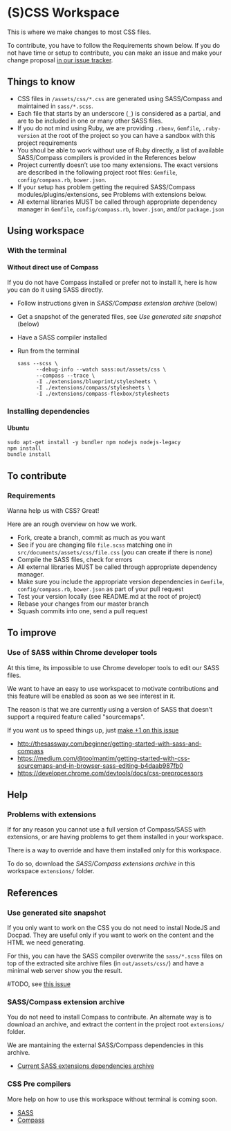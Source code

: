 # (S)CSS Workspace

This is where we make changes to most CSS files.

To contribute, you have to follow the Requirements shown below. If you do not have time or setup to contribute, you can make an issue and make your change proposal [in our issue tracker](https://github.com/webplatform/www.webplatform.org/issues/new?labels=css-change-proposal&title=%5Bsuggestion%5D).

## Things to know

* CSS files in `/assets/css/*.css` are generated using SASS/Compass and maintained in `sass/*.scss`.
* Each file that starts by an underscore (`_`) is considered as a partial, and are to be included in one or many other SASS files.
* If you do not mind using Ruby, we are providing `.rbenv`, `Gemfile`, `.ruby-version` at the root of the project so you can have a sandbox with this project requirements
* You shoul be able to work without use of Ruby directly, a list of available SASS/Compass compilers is provided in the References below
* Project currently doesn’t use too many extensions. The exact versions are described in the following project root files: `Gemfile`, `config/compass.rb`, `bower.json`.
* If your setup has problem getting the required SASS/Compass modules/plugins/extensions, see Problems with extensions below.
* All external libraries MUST be called through appropriate dependency manager in `Gemfile`, `config/compass.rb`, `bower.json`, and/or `package.json`


## Using workspace

### With the terminal

#### Without direct use of Compass

If you do not have Compass installed or prefer not to install it, here is how you can do it using SASS directly.

* Follow instructions given in *SASS/Compass extension archive* (below)
* Get a snapshot of the generated files, see *Use generated site snapshot* (below)
* Have a SASS compiler installed
* Run from the terminal

    ```
    sass --scss \
          --debug-info --watch sass:out/assets/css \
          --compass --trace \
          -I ./extensions/blueprint/stylesheets \
          -I ./extensions/compass/stylesheets \
          -I ./extensions/compass-flexbox/stylesheets
    ```


### Installing dependencies

#### Ubuntu

    sudo apt-get install -y bundler npm nodejs nodejs-legacy
    npm install
    bundle install

## To contribute

### Requirements

Wanna help us with CSS? Great!

Here are an rough overview on how we work.

* Fork, create a branch, commit as much as you want
* See if you are changing file `file.scss` matching one in `src/documents/assets/css/file.css` (you can create if there is none)
* Compile the SASS files, check for errors
* All external libraries MUST be called through appropriate dependency manager.
* Make sure you include the appropriate version dependencies in `Gemfile`, `config/compass.rb`, `bower.json` as part of your pull request
* Test your version locally (see README.md at the root of project)
* Rebase your changes from our master branch
* Squash commits into one, send a pull request


## To improve

### Use of SASS within Chrome developer tools

At this time, its impossible to use Chrome developer tools to edit our SASS files.

We want to have an easy to use workspacet to motivate contributions and this feature will be enabled as soon as we see interest in it.

The reason is that we are currently using a version of SASS that doesn’t support a required feature called "sourcemaps".

If you want us to speed things up, just [make +1 on this issue](https://github.com/webplatform/www.webplatform.org/issues/7)

* http://thesassway.com/beginner/getting-started-with-sass-and-compass
* https://medium.com/@toolmantim/getting-started-with-css-sourcemaps-and-in-browser-sass-editing-b4daab987fb0
* https://developer.chrome.com/devtools/docs/css-preprocessors


## Help

### Problems with extensions

If for any reason you cannot use a full version of Compass/SASS with extensions, or are having problems to get them installed in your workspace.

There is a way to override and have them installed only for this workspace.

To do so, download the *SASS/Compass extensions archive* in this workspace `extensions/` folder.


## References

### Use generated site snapshot

If you only want to work on the CSS you do not need to install NodeJS and Docpad. They are useful only if you want to work on the content and the HTML we need generating.

For this, you can have the SASS compiler overwrite the `sass/*.scss` files on top of the extracted site archive files (in `out/assets/css/`) and have a minimal web server show you the result.

#TODO, see [this issue](https://github.com/webplatform/www.webplatform.org/issues/8)


### SASS/Compass extension archive

You do not need to install Compass to contribute. An alternate way is to download an archive, and extract the content in the project root `extensions/` folder.

We are mantaining the external SASS/Compass dependencies in this archive.

* [Current SASS extensions dependencies archive](http://source.webplatform.org/wpd/internal/www-workspace-sass-extensions-20140619.zip)

### CSS Pre compilers

More help on how to use this workspace without terminal is coming soon.

* [SASS](http://sass-lang.org/)
* [Compass](http://compass-style.org/)

